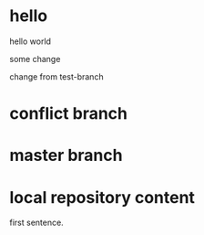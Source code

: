 # hello
hello world

some change


change from test-branch

# conflict branch

# master branch
 
# local repository content

first sentence.


